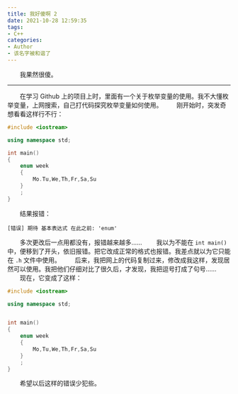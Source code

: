 ```yaml
---
title: 我好傻啊 2
date: 2021-10-28 12:59:35
tags:
- C++
categories:
- Author
- 该名字被和谐了
---
```


&emsp;&emsp;我果然很傻。

---

&emsp;&emsp;在学习 Github 上的项目上时，里面有一个关于枚举变量的使用。我不大懂枚举变量，上网搜索，自己打代码探究枚举变量如何使用。
&emsp;&emsp;刚开始时，突发奇想看看这样行不行：

```c++
#include <iostream>

using namespace std;

int main()
{
	enum week
	{
		Mo.Tu,We,Th,Fr,Sa,Su
	}
	;
}
```
&emsp;&emsp;结果报错：
```
[错误] 期待 基本表达式 在此之前: 'enum'
```
&emsp;&emsp;多次更改后一点用都没有，报错越来越多……
&emsp;&emsp;我以为不能在 `int main()` 中，便移到了开头，依旧报错。把它改成正常的格式也报错。我差点就以为它只能在 `.h` 文件中使用。
&emsp;&emsp;后来，我把网上的代码复制过来，修改成我这样，发现居然可以使用。我把他们仔细对比了很久后，才发现，我把逗号打成了句号……
&emsp;&emsp;现在，它变成了这样：

```c++
#include <iostream>

using namespace std;


int main()
{
	enum week
	{
		Mo,Tu,We,Th,Fr,Sa,Su
	}
	;
}
```
&emsp;&emsp;希望以后这样的错误少犯些。

